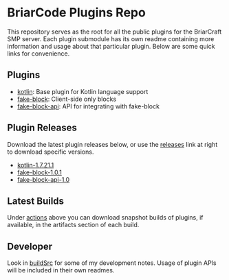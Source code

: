 # BriarCode Plugins Repo
This repository serves as the root for all the public plugins for the BriarCraft SMP server. Each plugin submodule has
its own readme containing more information and usage about that particular plugin. Below are some quick links for
convenience.

## Plugins
* [kotlin](../../tree/main/kotlin): Base plugin for Kotlin language support
* [fake-block](../../tree/main/fake-block): Client-side only blocks
* [fake-block-api](../../tree/main/fake-block-api): API for integrating with fake-block

## Plugin Releases
Download the latest plugin releases below, or use the [releases](../../releases) link at right to download specific versions.
* [kotlin-1.7.21.1](../../releases/download/kotlin-1.7.21.1/kotlin-1.7.21.1.jar)
* [fake-block-1.0.1](../../releases/download/fake-block-1.0.0/fake-block-1.0.1.jar)
* [fake-block-api-1.0](../../releases/download/fake-block-1.0.0/fake-block-api-1.0.jar)

## Latest Builds
Under [actions](../../actions) above you can download snapshot builds of plugins, if available, in the artifacts section of each build.

## Developer
Look in [buildSrc](../../tree/main/buildSrc) for some of my development notes. Usage of plugin APIs will be included in their own readmes.
